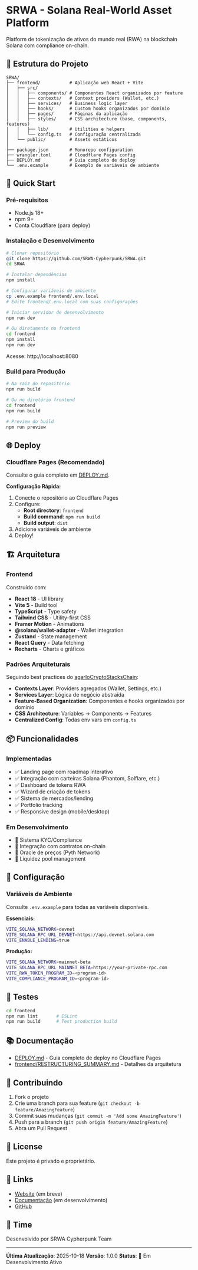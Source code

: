 # SRWA - Solana Real-World Asset Platform

Platform de tokenização de ativos do mundo real (RWA) na blockchain Solana com compliance on-chain.

## 📁 Estrutura do Projeto

```
SRWA/
├── frontend/           # Aplicação web React + Vite
│   ├── src/
│   │   ├── components/ # Componentes React organizados por feature
│   │   ├── contexts/   # Context providers (Wallet, etc.)
│   │   ├── services/   # Business logic layer
│   │   ├── hooks/      # Custom hooks organizados por domínio
│   │   ├── pages/      # Páginas da aplicação
│   │   ├── styles/     # CSS architecture (base, components, features)
│   │   ├── lib/        # Utilities e helpers
│   │   └── config.ts   # Configuração centralizada
│   └── public/         # Assets estáticos
│
├── package.json        # Monorepo configuration
├── wrangler.toml       # Cloudflare Pages config
├── DEPLOY.md           # Guia completo de deploy
└── .env.example        # Exemplo de variáveis de ambiente
```

## 🚀 Quick Start

### Pré-requisitos

- Node.js 18+
- npm 9+
- Conta Cloudflare (para deploy)

### Instalação e Desenvolvimento

```bash
# Clonar repositório
git clone https://github.com/SRWA-Cypherpunk/SRWA.git
cd SRWA

# Instalar dependências
npm install

# Configurar variáveis de ambiente
cp .env.example frontend/.env.local
# Edite frontend/.env.local com suas configurações

# Iniciar servidor de desenvolvimento
npm run dev

# Ou diretamente no frontend
cd frontend
npm install
npm run dev
```

Acesse: http://localhost:8080

### Build para Produção

```bash
# Na raiz do repositório
npm run build

# Ou no diretório frontend
cd frontend
npm run build

# Preview do build
npm run preview
```

## 🌐 Deploy

### Cloudflare Pages (Recomendado)

Consulte o guia completo em [DEPLOY.md](./DEPLOY.md).

**Configuração Rápida:**

1. Conecte o repositório ao Cloudflare Pages
2. Configure:
   - **Root directory**: `frontend`
   - **Build command**: `npm run build`
   - **Build output**: `dist`
3. Adicione variáveis de ambiente
4. Deploy!

## 🏗️ Arquitetura

### Frontend

Construído com:
- **React 18** - UI library
- **Vite 5** - Build tool
- **TypeScript** - Type safety
- **Tailwind CSS** - Utility-first CSS
- **Framer Motion** - Animations
- **@solana/wallet-adapter** - Wallet integration
- **Zustand** - State management
- **React Query** - Data fetching
- **Recharts** - Charts e gráficos

### Padrões Arquiteturais

Seguindo best practices do [agarIoCryptoStacksChain](https://github.com/pedro-gattai/agarIoCryptoStacksChain):

- **Contexts Layer**: Providers agregados (Wallet, Settings, etc.)
- **Services Layer**: Lógica de negócio abstraída
- **Feature-Based Organization**: Componentes e hooks organizados por domínio
- **CSS Architecture**: Variables → Components → Features
- **Centralized Config**: Todas env vars em `config.ts`

## 📦 Funcionalidades

### Implementadas
- ✅ Landing page com roadmap interativo
- ✅ Integração com carteiras Solana (Phantom, Solflare, etc.)
- ✅ Dashboard de tokens RWA
- ✅ Wizard de criação de tokens
- ✅ Sistema de mercados/lending
- ✅ Portfolio tracking
- ✅ Responsive design (mobile/desktop)

### Em Desenvolvimento
- 🚧 Sistema KYC/Compliance
- 🚧 Integração com contratos on-chain
- 🚧 Oracle de preços (Pyth Network)
- 🚧 Liquidez pool management

## 🔧 Configuração

### Variáveis de Ambiente

Consulte `.env.example` para todas as variáveis disponíveis.

**Essenciais:**
```bash
VITE_SOLANA_NETWORK=devnet
VITE_SOLANA_RPC_URL_DEVNET=https://api.devnet.solana.com
VITE_ENABLE_LENDING=true
```

**Produção:**
```bash
VITE_SOLANA_NETWORK=mainnet-beta
VITE_SOLANA_RPC_URL_MAINNET_BETA=https://your-private-rpc.com
VITE_RWA_TOKEN_PROGRAM_ID=<program-id>
VITE_COMPLIANCE_PROGRAM_ID=<program-id>
```

## 🧪 Testes

```bash
cd frontend
npm run lint       # ESLint
npm run build      # Test production build
```

## 📚 Documentação

- [DEPLOY.md](./DEPLOY.md) - Guia completo de deploy no Cloudflare Pages
- [frontend/RESTRUCTURING_SUMMARY.md](./frontend/RESTRUCTURING_SUMMARY.md) - Detalhes da arquitetura

## 🤝 Contribuindo

1. Fork o projeto
2. Crie uma branch para sua feature (`git checkout -b feature/AmazingFeature`)
3. Commit suas mudanças (`git commit -m 'Add some AmazingFeature'`)
4. Push para a branch (`git push origin feature/AmazingFeature`)
5. Abra um Pull Request

## 📝 License

Este projeto é privado e proprietário.

## 🔗 Links

- [Website](https://srwa.pages.dev) (em breve)
- [Documentação](https://docs.srwa.io) (em desenvolvimento)
- [GitHub](https://github.com/SRWA-Cypherpunk/SRWA)

## 👥 Time

Desenvolvido por SRWA Cypherpunk Team

---

**Última Atualização**: 2025-10-18
**Versão**: 1.0.0
**Status**: 🚀 Em Desenvolvimento Ativo
